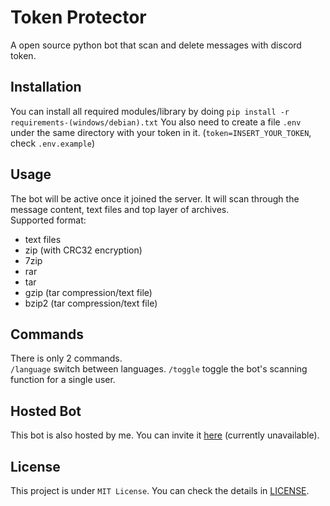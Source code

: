 # Token Protector

A open source python bot that scan and delete messages with discord token.

## Installation

You can install all required modules/library by doing `pip install -r requirements-(windows/debian).txt`
You also need to create a file `.env` under the same directory with your token in it. (`token=INSERT_YOUR_TOKEN`, check `.env.example`)

## Usage

The bot will be active once it joined the server. It will scan through the message content, text files and top layer of archives.</br>
Supported format:

- text files
- zip (with CRC32 encryption)
- 7zip
- rar
- tar
- gzip (tar compression/text file)
- bzip2 (tar compression/text file)

## Commands

There is only 2 commands.</br>
`/language` switch between languages.
`/toggle` toggle the bot's scanning function for a single user.

## Hosted Bot

This bot is also hosted by me. You can invite it [here](https://github.com/ItsRqtl/TokenProtector/) (currently unavailable).

## License

This project is under `MIT License`. You can check the details in [LICENSE](/LICENSE).
